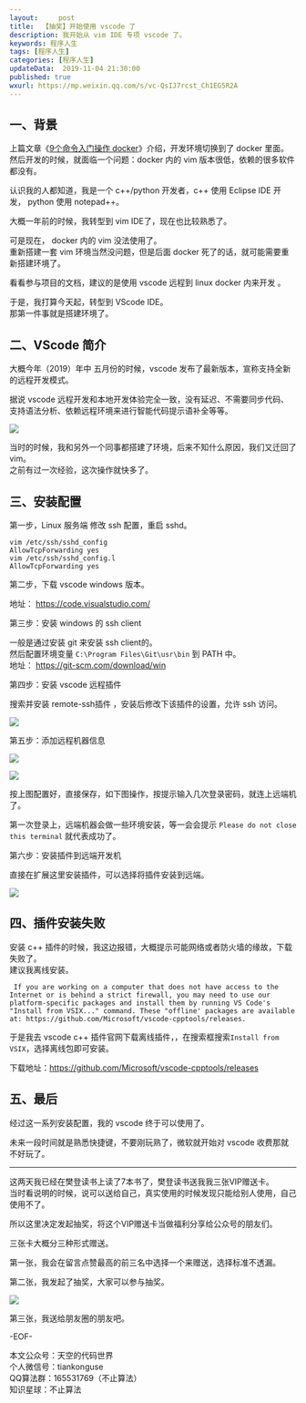 ```yaml
---   
layout:     post  
title:  【抽奖】开始使用 vscode 了
description: 我开始从 vim IDE 专项 vscode 了。  
keywords: 程序人生  
tags: [程序人生]    
categories: [程序人生]  
updateData:  2019-11-04 21:30:00  
published: true  
wxurl: https://mp.weixin.qq.com/s/vc-QsIJ7rcst_Ch1EG5R2A  
---  
```




## 一、背景  

上篇文章《[9个命令入门操作 docker](https://mp.weixin.qq.com/s/CK2XFRgOQeiJXL7JAQBc3w)》介绍，开发环境切换到了 docker 里面。  
然后开发的时候，就面临一个问题：docker 内的 vim 版本很低，依赖的很多软件都没有。  


认识我的人都知道，我是一个 c++/python 开发者，c++ 使用 Eclipse IDE 开发， python 使用 notepad++。  


大概一年前的时候，我转型到 vim IDE了，现在也比较熟悉了。  


可是现在， docker 内的 vim 没法使用了。  
重新搭建一套 vim 环境当然没问题，但是后面 docker 死了的话，就可能需要重新搭建环境了。  


看看参与项目的文档，建议的是使用 vscode 远程到 linux docker 内来开发 。  


于是，我打算今天起，转型到 VScode IDE。  
那第一件事就是搭建环境了。  


## 二、VScode  简介


大概今年（2019）年中 五月份的时候，vscode 发布了最新版本，宣称支持全新的远程开发模式。  


据说 vscode 远程开发和本地开发体验完全一致，没有延迟、不需要同步代码、支持语法分析、依赖远程环境来进行智能代码提示语补全等等。  


![](http://res2019.tiankonguse.com/images/2019/11/04/001.png)  


当时的时候，我和另外一个同事都搭建了环境，后来不知什么原因，我们又迁回了 vim。  
之前有过一次经验，这次操作就快多了。  


## 三、安装配置  


第一步，Linux 服务端 修改 ssh 配置，重启 sshd。  


```
vim /etc/ssh/sshd_config
AllowTcpForwarding yes
vim /etc/ssh/sshd_config.l
AllowTcpForwarding yes
```


第二步，下载 vscode  windows 版本。  


地址： https://code.visualstudio.com/  


第三步：安装 windows 的 ssh client  


一般是通过安装 git 来安装 ssh client的。  
然后配置环境变量 `C:\Program Files\Git\usr\bin` 到 PATH 中。  
地址： https://git-scm.com/download/win  


第四步：安装 vscode 远程插件  


搜索并安装 remote-ssh插件 ，安装后修改下该插件的设置，允许 ssh 访问。  


![](http://res2019.tiankonguse.com/images/2019/11/04/002.png)  


第五步：添加远程机器信息  


![](http://res2019.tiankonguse.com/images/2019/11/04/003.png)  


![](http://res2019.tiankonguse.com/images/2019/11/04/004.png)  


按上图配置好，直接保存，如下图操作，按提示输入几次登录密码，就连上远端机了。  


第一次登录上，远端机器会做一些环境安装，等一会会提示 `Please do not close this terminal` 就代表成功了。  


第六步：安装插件到远端开发机  


直接在扩展这里安装插件，可以选择将插件安装到远端。  


![](http://res2019.tiankonguse.com/images/2019/11/04/005.png)  


## 四、插件安装失败  

安装 c++ 插件的时候，我这边报错，大概提示可能网络或者防火墙的缘故，下载失败了。  
建议我离线安装。  


```
 If you are working on a computer that does not have access to the Internet or is behind a strict firewall, you may need to use our platform-specific packages and install them by running VS Code's "Install from VSIX..." command. These "offline' packages are available at: https://github.com/Microsoft/vscode-cpptools/releases.
```


于是我去 vscode c++ 插件官网下载离线插件，，在搜索框搜索`Install from VSIX`，选择离线包即可安装。  


下载地址：https://github.com/Microsoft/vscode-cpptools/releases   


## 五、最后  

经过这一系列安装配置，我的 vscode 终于可以使用了。  


未来一段时间就是熟悉快捷键，不要刚玩熟了，微软就开始对 vscode 收费那就不好玩了。  


----


这两天我已经在樊登读书上读了7本书了，樊登读书送我我三张VIP赠送卡。  
当时看说明的时候，说可以送给自己，真实使用的时候发现只能给别人使用，自己使用不了。  


所以这里决定发起抽奖，将这个VIP赠送卡当做福利分享给公众号的朋友们。  


三张卡大概分三种形式赠送。  


第一张，我会在留言点赞最高的前三名中选择一个来赠送，选择标准不透漏。  


第二张，我发起了抽奖，大家可以参与抽奖。  


![](http://res2019.tiankonguse.com/images/2019/11/04/006.png)  


第三张，我送给朋友圈的朋友吧。  



-EOF-  


本文公众号：天空的代码世界  
个人微信号：tiankonguse  
QQ算法群：165531769（不止算法）  
知识星球：不止算法  

